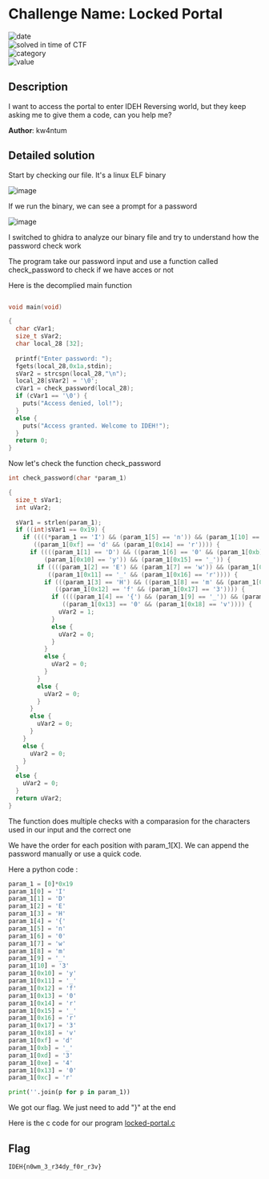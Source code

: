 # Challenge Name: Locked Portal


![date](https://img.shields.io/badge/date-26.02.2023-brightgreen.svg)  
![solved in time of CTF](https://img.shields.io/badge/solved-in%20time%20of%20CTF-brightgreen.svg)   
![category](https://img.shields.io/badge/category-Reverse-blueviolet.svg)   
![value](https://img.shields.io/badge/value-75-blue.svg)  


## Description

I want to access the portal to enter IDEH Reversing world, but they keep asking me to give them a code, can you help me?

**Author**: kw4ntum

## Detailed solution

Start by checking our file. It's a linux ELF binary

![image](https://user-images.githubusercontent.com/72421091/221604850-4be0a88c-9172-4525-a6a4-f3b1acc478c7.png)

If we run the binary, we can see a prompt for a password 

![image](https://user-images.githubusercontent.com/72421091/221605281-1c7c2a1c-7153-496d-b252-b934ece4c2c9.png)

I switched to ghidra to analyze our binary file and try to understand how the password check work 

The program take our password input and use a function called check_password to check if we have acces or not

Here is the decomplied main function 

```c

void main(void)

{
  char cVar1;
  size_t sVar2;
  char local_28 [32];
  
  printf("Enter password: ");
  fgets(local_28,0x1a,stdin);
  sVar2 = strcspn(local_28,"\n");
  local_28[sVar2] = '\0';
  cVar1 = check_password(local_28);
  if (cVar1 == '\0') {
    puts("Access denied, lol!");
  }
  else {
    puts("Access granted. Welcome to IDEH!");
  }
  return 0;
}
```

Now let's check the function check_password 

```c
int check_password(char *param_1)

{
  size_t sVar1;
  int uVar2;
  
  sVar1 = strlen(param_1);
  if ((int)sVar1 == 0x19) {
    if ((((*param_1 == 'I') && (param_1[5] == 'n')) && (param_1[10] == '3')) &&
       ((param_1[0xf] == 'd' && (param_1[0x14] == 'r')))) {
      if ((((param_1[1] == 'D') && ((param_1[6] == '0' && (param_1[0xb] == '_')))) &&
          (param_1[0x10] == 'y')) && (param_1[0x15] == '_')) {
        if ((((param_1[2] == 'E') && (param_1[7] == 'w')) && (param_1[0xc] == 'r')) &&
           ((param_1[0x11] == '_' && (param_1[0x16] == 'r')))) {
          if (((param_1[3] == 'H') && ((param_1[8] == 'm' && (param_1[0xd] == '3')))) &&
             ((param_1[0x12] == 'f' && (param_1[0x17] == '3')))) {
            if ((((param_1[4] == '{') && (param_1[9] == '_')) && (param_1[0xe] == '4')) &&
               ((param_1[0x13] == '0' && (param_1[0x18] == 'v')))) {
              uVar2 = 1;
            }
            else {
              uVar2 = 0;
            }
          }
          else {
            uVar2 = 0;
          }
        }
        else {
          uVar2 = 0;
        }
      }
      else {
        uVar2 = 0;
      }
    }
    else {
      uVar2 = 0;
    }
  }
  else {
    uVar2 = 0;
  }
  return uVar2;
}
```

The function does multiple checks with a comparasion for the characters used in our input and the correct one 

We have the order for each position with param_1[X]. We can append the password manually or use a quick code. 

Here a python code : 

```python
param_1 = [0]*0x19
param_1[0] = 'I'
param_1[1] = 'D'
param_1[2] = 'E'
param_1[3] = 'H'
param_1[4] = '{'
param_1[5] = 'n'
param_1[6] = '0'
param_1[7] = 'w'
param_1[8] = 'm'
param_1[9] = '_'
param_1[10] = '3'
param_1[0x10] = 'y'
param_1[0x11] = '_' 
param_1[0x12] = 'f'
param_1[0x13] = '0'
param_1[0x14] = 'r'
param_1[0x15] = '_'
param_1[0x16] = 'r'
param_1[0x17] = '3'
param_1[0x18] = 'v'
param_1[0xf] = 'd'
param_1[0xb] = '_'
param_1[0xd] = '3'
param_1[0xe] = '4'
param_1[0x13] = '0'
param_1[0xc] = 'r'

print(''.join(p for p in param_1))
```
We got our flag. We just need to add "}" at the end

Here is the c code for our program [locked-portal.c](locked-portal.c)

## Flag

```
IDEH{n0wm_3_r34dy_f0r_r3v}
```
